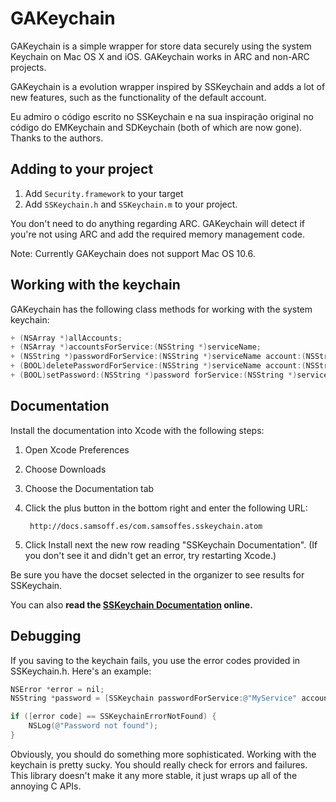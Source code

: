 # GAKeychain

GAKeychain is a simple wrapper for store data securely using the system Keychain on Mac OS X and iOS. GAKeychain works in ARC and non-ARC projects.

GAKeychain is a evolution wrapper inspired by SSKeychain and adds a lot of new features, such as the functionality of the default account.

Eu admiro o código escrito no SSKeychain e na sua inspiração original no código do EMKeychain and SDKeychain (both of which are now gone). Thanks to the authors.


## Adding to your project

1. Add `Security.framework` to your target
2. Add `SSKeychain.h` and `SSKeychain.m` to your project.

You don't need to do anything regarding ARC. GAKeychain will detect if you're not using ARC and add the required memory management code.

Note: Currently GAKeychain does not support Mac OS 10.6.

## Working with the keychain

GAKeychain has the following class methods for working with the system keychain:

```objective-c
+ (NSArray *)allAccounts;
+ (NSArray *)accountsForService:(NSString *)serviceName;
+ (NSString *)passwordForService:(NSString *)serviceName account:(NSString *)account;
+ (BOOL)deletePasswordForService:(NSString *)serviceName account:(NSString *)account;
+ (BOOL)setPassword:(NSString *)password forService:(NSString *)serviceName account:(NSString *)account;
```


## Documentation

Install the documentation into Xcode with the following steps:

1. Open Xcode Preferences
2. Choose Downloads
3. Choose the Documentation tab
4. Click the plus button in the bottom right and enter the following URL:
    
        http://docs.samsoff.es/com.samsoffes.sskeychain.atom

5. Click Install next the new row reading "SSKeychain Documentation". (If you don't see it and didn't get an error, try restarting Xcode.)

Be sure you have the docset selected in the organizer to see results for SSKeychain.

You can also **read the [SSKeychain Documentation](http://docs.samsoff.es/SSKeychain/Classes/SSKeychain.html) online.**

## Debugging

If you saving to the keychain fails, you use the error codes provided in SSKeychain.h. Here's an example:

```objective-c
NSError *error = nil;
NSString *password = [SSKeychain passwordForService:@"MyService" account:@"samsoffes" error:&error];

if ([error code] == SSKeychainErrorNotFound) {
    NSLog(@"Password not found");
}
```

Obviously, you should do something more sophisticated. Working with the keychain is pretty sucky. You should really check for errors and failures. This library doesn't make it any more stable, it just wraps up all of the annoying C APIs.
